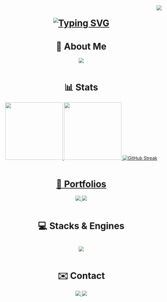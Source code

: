 <img align="right" src="https://komarev.com/ghpvc/?username=PedroVillasBoas&color=blue" />

<h1 align="center">
    <a href="https://git.io/typing-svg"><img src="https://readme-typing-svg.herokuapp.com?font=Anonymous+Pro&size=35&duration=4000&pause=1000&center=true&vCenter=true&random=false&width=500&height=70&lines=Hello+There!%F0%9F%91%8B;I'm+Pedro+Vilas+B%C3%B4as!;Nice+to+have+you+here!" alt="Typing SVG" /></a>
</h1>

<h1 align="center">📜 About Me</h1>
<div align="center">
<img src="https://quotes-github-readme.vercel.app/api?quote=I%20would%20like%20to%20create%20new%20worlds%20for%20you,%20my%20little%20brother%20and%20I,%20so%20we%20can%20explore%20them%20together!&type=horizontal&theme=algolia">
</div>

</br>

<div align="center">
    <h1 align="center">📊 Stats</h1>
    <a href="https://github.com/PedroVillasBoas">
    <img height="180em" src="https://github-readme-stats.vercel.app/api?username=PedroVillasBoas&show_icons=true&theme=dark&include_all_commits=true&count_private=true"/>
    <img height="180em" src="https://github-readme-stats.vercel.app/api/top-langs/?username=PedroVillasBoas&layout=compact&langs_count=7&theme=dark"/>
    <img src="https://github-readme-streak-stats.herokuapp.com?user=PedroVillasBoas&theme=dark&border_radius=3&short_numbers=true&date_format=M%20j%5B%2C%20Y%5D&mode=weekly&fire=00ADDC&ring=1543C4&currStreakLabel=00B7FF&sideLabels=00B7FF" alt="GitHub Streak"/>
</div>

</br>

<h1 align="center">📁 Portfolios</h1>
<div align="center"> 
  <a href="https://pedrovilasboas.itch.io" target="_blank">
    <img src="https://img.shields.io/badge/Itch-%23FF0B34.svg?style=for-the-badge&logo=Itch.io&logoColor=white" />
  </a>
  <a href="https://pedrovillasboas.github.io/Portfolio-Pedro-Vilas-Boas/" target="_blank">
     <img src="https://img.shields.io/badge/Portfolio-FF5722?style=for-the-badge&logo=todoist&logoColor=white" /> 
  </a>
</div>

</br>

<h1 align="center">💻 Stacks & Engines</h1>
<br/>
<div align="center">
    <img src="https://skillicons.dev/icons?i=godot,unreal,unity,c,cs,cpp,py,js,arduino,git&perline=5" />
</div>

</br>

<h1 align="center">✉️ Contact</h1>
<div align="center"> 
  <a href="mailto:phvb20@gmail.com">
    <img src="https://skillicons.dev/icons?i=gmail" />
  </a>
  <a href="https://www.linkedin.com/in/pedro-vilas-bôas/", target="_blank">
    <img src="https://skillicons.dev/icons?i=linkedin" />
  </a>
</div>
